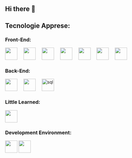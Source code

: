 ## Hi there 👋

<h2>Tecnologie Apprese:</h2>

<h3>Front-End:</h3>
<div align="left">
  <img src="https://cdn.jsdelivr.net/gh/devicons/devicon/icons/html5/html5-original.svg" height="40"/>
  <img width="12" />
  <img src="https://cdn.jsdelivr.net/gh/devicons/devicon/icons/css3/css3-original.svg" height="40"/>
  <img width="12" />
  <img src="https://cdn.jsdelivr.net/gh/devicons/devicon/icons/sass/sass-original.svg" height="40"/>
  <img width="12" />
  <img src="https://cdn.jsdelivr.net/gh/devicons/devicon/icons/bootstrap/bootstrap-original.svg" height="40"/>
  <img width="12" />
  <img src="https://cdn.jsdelivr.net/gh/devicons/devicon/icons/javascript/javascript-original.svg" height="40"/>
  <img width="12" />
  <img src="https://cdn.jsdelivr.net/gh/devicons/devicon/icons/typescript/typescript-original.svg" height="40"/>
  <img width="12" />
  <img  src="https://cdn.jsdelivr.net/gh/devicons/devicon/icons/angular/angular-original.svg" height="40"/>
  <img width="12" />
</div>

<h3>Back-End:</h3>
<div align="left">
  <img src="https://cdn.jsdelivr.net/gh/devicons/devicon/icons/csharp/csharp-original.svg" height="40"/>
  <img width="12" />
  <img src="https://cdn.jsdelivr.net/gh/devicons/devicon/icons/dot-net/dot-net-original.svg" height="40" />
  <img width="12"/>
  <img width="40" height="40" src="https://img.icons8.com/arcade/64/sql.png" alt="sql"/>
</div>

<h3>Little Learned:</h3>
  <div>
    <img src="https://github.com/user-attachments/assets/9fc22209-3021-434c-971e-b6549b99b013" height="40"/>
  </div>

<h3>Development Environment:</h3>
<div>
  <img src ="https://github.com/user-attachments/assets/454b0f1f-03b3-41ff-94cb-907eceac2dc8" height="40"/>
  <img src ="https://github.com/user-attachments/assets/e1066ee1-c6a9-4265-b240-5c67d83ddff7" height="40"/>
</div>
